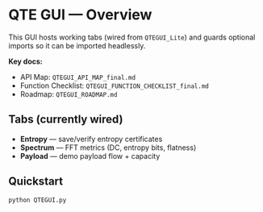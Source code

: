 # QTE GUI — Overview

This GUI hosts working tabs (wired from `QTEGUI_Lite`) and guards optional
imports so it can be imported headlessly.

**Key docs:**
- API Map: `QTEGUI_API_MAP_final.md`
- Function Checklist: `QTEGUI_FUNCTION_CHECKLIST_final.md`
- Roadmap: `QTEGUI_ROADMAP.md`

## Tabs (currently wired)
- **Entropy** — save/verify entropy certificates
- **Spectrum** — FFT metrics (DC, entropy bits, flatness)
- **Payload** — demo payload flow + capacity

## Quickstart
```bash
python QTEGUI.py
```

